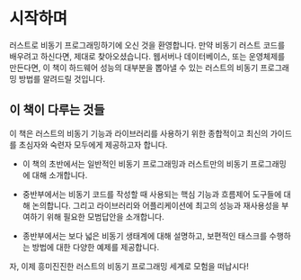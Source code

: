 # 시작하며

러스트로 비동기 프로그래밍하기에 오신 것을 환영합니다. 만약 비동기 러스트 코드를
배우려고 하신다면, 제대로 찾아오셨습니다. 웹서버나 데이터베이스, 또는 운영체제를
만든다면, 이 책이 하드웨어 성능의 대부분을 뽑아낼 수 있는 러스트의 비동기
프로그래밍 방법를 알려드릴 것입니다.

## 이 책이 다루는 것들

이 책은 러스트의 비동기 기능과 라이브러리를 사용하기 위한 종합적이고 최신의
가이드를 초심자와 숙련자 모두에게 제공하고자 합니다. 

- 이 책의 초반에서는 일반적인 비동기 프로그래밍과 러스트만의 비동기 프로그래밍에
  대해 소개합니다.

- 중반부에서는 비동기 코드를 작성할 때 사용되는 핵심 기능과 흐름제어 도구들에
  대해 논의합니다. 그리고 라이브러리와 어플리케이션에 최고의 성능과 재사용성을
  부여하기 위해 필요한 모범답안을 소개합니다.

- 종반부에서는 보다 넓은 비동기 생태계에 대해 설명하고, 보편적인 태스크를
  수행하는 방법에 대한 다양한 예제를 제공합니다.

자, 이제 흥미진진한 러스트의 비동기 프로그래밍 세계로 모험을 떠납시다!
